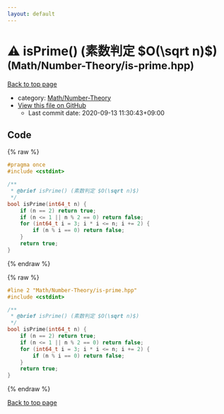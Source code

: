 ```yaml
---
layout: default
---
```


<!-- mathjax config similar to math.stackexchange -->
<script type="text/javascript" async
  src="https://cdnjs.cloudflare.com/ajax/libs/mathjax/2.7.5/MathJax.js?config=TeX-MML-AM_CHTML">
</script>
<script type="text/x-mathjax-config">
  MathJax.Hub.Config({
    TeX: { equationNumbers: { autoNumber: "AMS" }},
    tex2jax: {
      inlineMath: [ ['$','$'] ],
      processEscapes: true
    },
    "HTML-CSS": { matchFontHeight: false },
    displayAlign: "left",
    displayIndent: "2em"
  });
</script>

<script type="text/javascript" src="https://cdnjs.cloudflare.com/ajax/libs/jquery/3.4.1/jquery.min.js"></script>
<script src="https://cdn.jsdelivr.net/npm/jquery-balloon-js@1.1.2/jquery.balloon.min.js" integrity="sha256-ZEYs9VrgAeNuPvs15E39OsyOJaIkXEEt10fzxJ20+2I=" crossorigin="anonymous"></script>
<script type="text/javascript" src="../../../assets/js/copy-button.js"></script>
<link rel="stylesheet" href="../../../assets/css/copy-button.css" />


# :warning: isPrime() (素数判定 $O(\sqrt n)$) <small>(Math/Number-Theory/is-prime.hpp)</small>

<a href="../../../index.html">Back to top page</a>

* category: <a href="../../../index.html#4def0f0d6848bdd7ffa44d10031ae87a">Math/Number-Theory</a>
* <a href="{{ site.github.repository_url }}/blob/master/Math/Number-Theory/is-prime.hpp">View this file on GitHub</a>
    - Last commit date: 2020-09-13 11:30:43+09:00




## Code

<a id="unbundled"></a>
{% raw %}
```cpp
#pragma once
#include <cstdint>

/**
 * @brief isPrime() (素数判定 $O(\sqrt n)$)
 */
bool isPrime(int64_t n) {
    if (n == 2) return true;
    if (n <= 1 || n % 2 == 0) return false;
    for (int64_t i = 3; i * i <= n; i += 2) {
        if (n % i == 0) return false;
    }
    return true;
}
```
{% endraw %}

<a id="bundled"></a>
{% raw %}
```cpp
#line 2 "Math/Number-Theory/is-prime.hpp"
#include <cstdint>

/**
 * @brief isPrime() (素数判定 $O(\sqrt n)$)
 */
bool isPrime(int64_t n) {
    if (n == 2) return true;
    if (n <= 1 || n % 2 == 0) return false;
    for (int64_t i = 3; i * i <= n; i += 2) {
        if (n % i == 0) return false;
    }
    return true;
}

```
{% endraw %}

<a href="../../../index.html">Back to top page</a>

